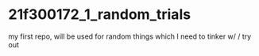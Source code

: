 # 21f300172_1_random_trials
my first repo, will be used for random things which I need to tinker w/ / try out
